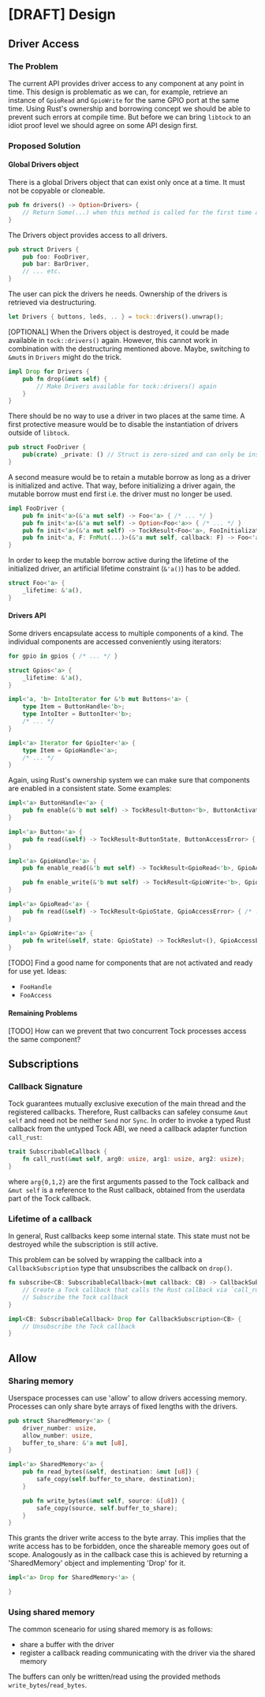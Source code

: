 # [DRAFT] Design

## Driver Access

### The Problem

The current API provides driver access to any component at any point in time. This design is problematic as we can, for example, retrieve an instance of `GpioRead` and `GpioWrite` for the same GPIO port at the same time. Using Rust's ownership and borrowing concept we should be able to prevent such errors at compile time. But before we can bring `libtock` to an idiot proof level we should agree on some API design first.

### Proposed Solution

#### Global Drivers object

There is a global Drivers object that can exist only once at a time. It must not be copyable or cloneable.

```rust
pub fn drivers() -> Option<Drivers> {
    // Return Some(...) when this method is called for the first time and None afterwards
}
```

The Drivers object provides access to all drivers.

```rust
pub struct Drivers {
    pub foo: FooDriver,
    pub bar: BarDriver,
    // ... etc.
}
```

The user can pick the drivers he needs. Ownership of the drivers is retrieved via destructuring.

```rust
let Drivers { buttons, leds, .. } = tock::drivers().unwrap();
```

[OPTIONAL] When the Drivers object is destroyed, it could be made available in `tock::drivers()` again. However, this cannot work in combination with the destructuring mentioned above. Maybe, switching to `&mut`s in `Drivers` might do the trick.

```rust
impl Drop for Drivers {
    pub fn drop(&mut self) {
        // Make Drivers available for tock::drivers() again
    }
}
```

There should be no way to use a driver in two places at the same time. A first protective measure would be to disable the instantiation of drivers outside of `libtock`.

```rust
pub struct FooDriver {
    pub(crate) _private: () // Struct is zero-sized and can only be instantiated by libtock
}
```

A second measure would be to retain a mutable borrow as long as a driver is initialized and active. That way, before initializing a driver again, the mutable borrow must end first i.e. the driver must no longer be used.

```rust
impl FooDriver {
    pub fn init<'a>(&'a mut self) -> Foo<'a> { /* ... */ }
    pub fn init<'a>(&'a mut self) -> Option<Foo<'a>> { /* ... */ }
    pub fn init<'a>(&'a mut self) -> TockResult<Foo<'a>, FooInitializationError> { /* ... */ }
    pub fn init<'a, F: FnMut(...)>(&'a mut self, callback: F) -> Foo<'a> { /* ... */ }
}
```

In order to keep the mutable borrow active during the lifetime of the initialized driver, an artificial lifetime constraint (`&'a()`) has to be added.

```rust
struct Foo<'a> {
    _lifetime: &'a(),
}
```

#### Drivers API

Some drivers encapsulate access to multiple components of a kind. The individual components are accessed conveniently using iterators:

```rust
for gpio in gpios { /* ... */ }
```

```rust
struct Gpios<'a> {
    _lifetime: &'a(),
}

impl<'a, 'b> IntoIterator for &'b mut Buttons<'a> {
    type Item = ButtonHandle<'b>;
    type IntoIter = ButtonIter<'b>;
    /* ... */
}

impl<'a> Iterator for GpioIter<'a> {
    type Item = GpioHandle<'a>;
    /* ... */
}
```

Again, using Rust's ownership system we can make sure that components are enabled in a consistent state. Some examples:

```rust
impl<'a> ButtonHandle<'a> {
    pub fn enable(&'b mut self) -> TockResult<Button<'b>, ButtonActivationError> {
}

impl<'a> Button<'a> {
    pub fn read(&self) -> TockResult<ButtonState, ButtonAccessError> { /* ... */ }
}

impl<'a> GpioHandle<'a> {
    pub fn enable_read(&'b mut self) -> TockResult<GpioRead<'b>, GpioActivationError> {

    pub fn enable_write(&'b mut self) -> TockResult<GpioWrite<'b>, GpioActivationError> {
}

impl<'a> GpioRead<'a> {
    pub fn read(&self) -> TockResult<GpioState, GpioAccessError> { /* ... */ }
}

impl<'a> GpioWrite<'a> {
    pub fn write(&self, state: GpioState) -> TockReslut<(), GpioAccessError> { /* ... */ }
}
```

[TODO] Find a good name for components that are not activated and ready for use yet. Ideas:
- `FooHandle`
- `FooAccess`

#### Remaining Problems

[TODO] How can we prevent that two concurrent Tock processes access the same component?

## Subscriptions

### Callback Signature

Tock guarantees mutually exclusive execution of the main thread and the registered callbacks. Therefore, Rust callbacks can safeley consume `&mut self` and need not be neither `Send` nor `Sync`. In order to invoke a typed Rust callback from the untyped Tock ABI, we need a callback adapter function `call_rust`:

```rust
trait SubscribableCallback {
    fn call_rust(&mut self, arg0: usize, arg1: usize, arg2: usize);
}
```

where `arg{0,1,2}` are the first arguments passed to the Tock callback and `&mut self` is a reference to the Rust callback, obtained from the userdata part of the Tock callback.

### Lifetime of a callback

In general, Rust callbacks keep some internal state. This state must not be destroyed while the subscription is still active.

This problem can be solved by wrapping the callback into a `CallbackSubscription` type that unsubscribes the callback on `drop()`.

```rust
fn subscribe<CB: SubscribableCallback>(mut callback: CB) -> CallbackSubscription<CB> {
    // Create a Tock callback that calls the Rust callback via `call_rust`
    // Subscribe the Tock callback
}

impl<CB: SubscribableCallback> Drop for CallbackSubscription<CB> {
    // Unsubscribe the Tock callback
}
```

## Allow

### Sharing memory

Userspace processes can use 'allow' to allow drivers accessing
memory. Processes can only share byte arrays of fixed lengths with the drivers.

```rust
pub struct SharedMemory<'a> {
    driver_number: usize,
    allow_number: usize,
    buffer_to_share: &'a mut [u8],
}

impl<'a> SharedMemory<'a> {
    pub fn read_bytes(&self, destination: &mut [u8]) {
        safe_copy(self.buffer_to_share, destination);
    }

    pub fn write_bytes(&mut self, source: &[u8]) {
        safe_copy(source, self.buffer_to_share);
    }
}
```


This grants the driver write access to the byte array. This implies that
the write access has to be forbidden, once the shareable memory goes out of scope.
Analogously as in the callback case this is achieved by returning a 'SharedMemory' object
and implementing 'Drop' for it.
```rust
impl<'a> Drop for SharedMemory<'a> {

}
```

### Using shared memory

The common sceneario for using shared memory is as follows:
 - share a buffer with the driver
 - register a callback reading communicating with the driver via the shared memory

The buffers can only be written/read using the provided methods `write_bytes`/`read_bytes`.